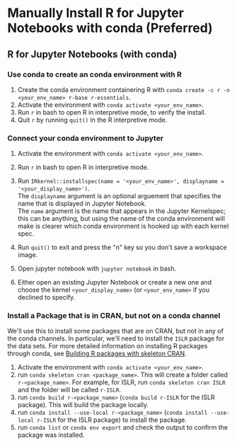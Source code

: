 # Manually Install R for Jupyter Notebooks with conda (Preferred)

## R for Jupyter Notebooks (with conda)

### Use conda to create an conda environment with R
1) Create the conda environment containering R with `conda create -c r -n <your_env_name> r-base r-essentials`.  
2) Activate the environment with `conda activate <your_env_name>`.
3) Run `r` in bash to open R in interpretive mode, to verify the install.
4) Quit `r` by running `quit()` in the R interpretive mode.

### Connect your conda environment to Jupyter
1) Activate the environment with `conda activate <your_env_name>`.  
2) Run `r` in bash to open R in interpretive mode.  

3) Run `IRkernel::installspec(name = '<your_env_name>', displayname = '<your_display_name>')`.  
The `displayname` argument is an optional arguement that specifies the name that is displayed in Jupyter Notebook.  
The `name` argument is the name that appears in the Jupyter Kernelspec; this can be anything, but using the name of the conda environment will make is clearer which conda environment is hooked up with each kernel spec.  

4) Run `quit()` to exit and press the "n" key so you don't save a workspace image.  

5) Open jupyter notebook with `jupyter notebook` in bash.  
6) Either open an existing Jupyter Notebook or create a new one and choose the kernel `<your_display_name>` (or `<your_env_name>` if you declined to specify.

### Install a Package that is in CRAN, but not on a conda channel
We'll use this to install some packages that are on CRAN, but not in any of the conda channels. In particular, we'll need to install the `ISLR` package for the data sets. For more detailed information on installing R packages through conda, see [Building R packages with skeleton CRAN](https://docs.conda.io/projects/conda-build/en/latest/user-guide/tutorials/build-r-pkgs.html).

1) Activate the environment with `conda activate <your_env_name>`.   
2) run `conda skeleton cran <package_name>`. This will create a folder called `r-<package_name>`. For example, for ISLR, run `conda skeleton cran ISLR` and the folder will be called `r-ISLR`.  
3) run `conda build r-<package_name>` (`conda build r-ISLR` for the ISLR package). This will build the package locally.  
4) run `conda install --use-local r-<package_name>` (`conda install --use-local r-ISLR` for the ISLR package) to install the package.  
5) run `conda list` or `conda env export` and check the output to confirm the package was installed.  
